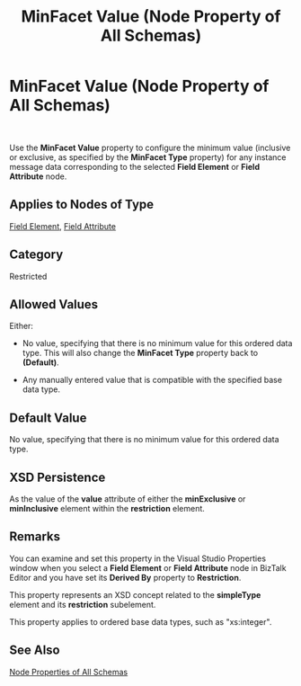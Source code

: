 ﻿---
title: MinFacet Value (Node Property of All Schemas)
TOCTitle: MinFacet Value (Node Property of All Schemas)
ms:assetid: 08d59136-21f5-464d-89e9-e93fab08d23b
ms:mtpsurl: https://msdn.microsoft.com/en-us/library/Aa547096(v=BTS.80)
ms:contentKeyID: 51526075
ms.date: 08/30/2017
mtps_version: v=BTS.80
---

# MinFacet Value (Node Property of All Schemas)

 

Use the **MinFacet Value** property to configure the minimum value (inclusive or exclusive, as specified by the **MinFacet Type** property) for any instance message data corresponding to the selected **Field Element** or **Field Attribute** node.

## Applies to Nodes of Type

[Field Element](field-element-node-properties.md), [Field Attribute](field-attribute-node-properties.md)

## Category

Restricted

## Allowed Values

Either:

  - No value, specifying that there is no minimum value for this ordered data type. This will also change the **MinFacet Type** property back to **(Default)**.

  - Any manually entered value that is compatible with the specified base data type.

## Default Value

No value, specifying that there is no minimum value for this ordered data type.

## XSD Persistence

As the value of the **value** attribute of either the **minExclusive** or **minInclusive** element within the **restriction** element.

## Remarks

You can examine and set this property in the Visual Studio Properties window when you select a **Field Element** or **Field Attribute** node in BizTalk Editor and you have set its **Derived By** property to **Restriction**.

This property represents an XSD concept related to the **simpleType** element and its **restriction** subelement.

This property applies to ordered base data types, such as "xs:integer".

## See Also

[Node Properties of All Schemas](node-properties-of-all-schemas.md)

